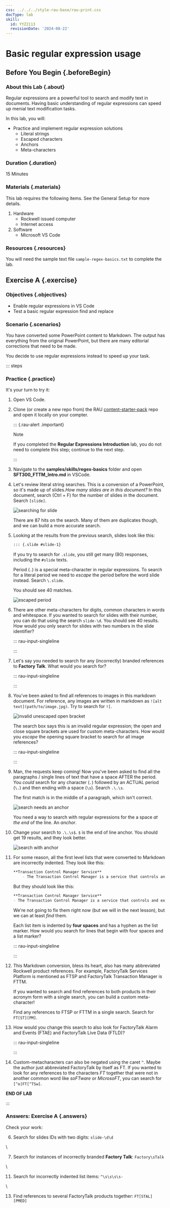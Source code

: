 ```yaml
---
css: ../../../style-rau-base/rau-print.css
docType: lab
skill:
  id: YYZ2113
  revisionDate: '2024-08-22'
---
```


# Basic regular expression usage

## Before You Begin {.beforeBegin}

### About this Lab {.about}

Regular expressions are a powerful tool to search and modify text in documents. Having basic understanding of regular expressions can speed up menial text modification tasks.

In this lab, you will:

- Practice and implement regular expression solutions
    - Literal strings
    - Escaped characters
    - Anchors
    - Meta-characters

### Duration {.duration}

15 Minutes

### Materials {.materials}

This lab requires the following items. See the General Setup for more details.

1. Hardware
    - Rockwell issued computer
    - Internet access
2. Software
    - Microsoft VS Code

### Resources {.resources}

You will need the sample text file ``sample-regex-basics.txt`` to complete the lab.

## Exercise A {.exercise}

### Objectives {.objectives}

- Enable regular expressions in VS Code
- Test a basic regular expression find and replace

### Scenario {.scenarios}

You have converted some PowerPoint content to Markdown. The output has everything from the original PowerPoint, but there are many editorial corrections that need to be made.

You decide to use regular expressions instead to speed up your task.

::: steps

### Practice {.practice}

It's your turn to try it:

1. Open VS Code.

1. Clone (or create a new repo from) the RAU [content-starter-pack](https://github.com/RAU-EIT/content-starter-pack) repo and open it locally on your compter.

    ::: {.rau-alert .important}

    Note

    If you completed the **Regular Expressions Introduction** lab, you do not need to complete this step; continue to the next step.

    :::

1. Navigate to the **samples/skills/regex-basics** folder and open **SFT300_FTTM_Intro.md** in VSCode.

1. Let's review literal string searches. This is a conversion of a PowerPoint, so it's made up of slides.*How many slides are in this document?* In this document, search (Ctrl + F) for the number of slides in the document. Search ``[slide]``.

    ![searching for slide](media/search-slide.png)

    There are 87 hits on the search. Many of them are duplicates though, and we can build a more accurate search.

1. Looking at the results from the previous search, slides look like this:

    ``` markdown
    ::: {.slide #slide-1}
    ```

    If you try to search for ``.slide``, you still get many (80) responses, including the ``#slide`` texts. 

    Period (``.``) is a special meta-character in regular expressions. To search for a literal period we need to *escape* the period before the word slide instead. Search ``\.slide``.

    You should see 40 matches.

    ![escaped period](media/escaped-period.png)

1. There are other meta-characters for digits, common characters in words and whitespace. If you wanted to search for slides with their number, you can do that using the search ``slide-\d``. You should see 40 results. How would you only search for slides with two numbers in the slide identifier?

    ::: rau-input-singleline

    :::

1. Let's say you needed to search for any (incorrectly) branded references to **Factory Talk**. What would you search for?

    ::: rau-input-singleline

    :::

1. You've been asked to find all references to images in this markdown document. For reference, any images are written in markdown as ``![alt text](path/to/image.jpg)``.  Try to search for ``![``.

    ![invalid unescaped open bracket](media/open-bracket-invalid.png)

    The search box says this is an invalid regular expression; the open and close square brackets are used for custom meta-characters. How would you *escape* the opening square bracket to search for all image references?

    ::: rau-input-singleline

    :::

1. Man, the requests keep coming! Now you've been asked to find all the paragraphs / single lines of text that have a space AFTER the period. You *could* search for any character (``.``) followed by an ACTUAL period (``\.``) and then ending with a space (``\s``). Search ``.\.\s``.

    The first match is in the middle of a paragraph, which isn't correct. 

    ![search needs an anchor](media/needs-an-anchor.png)

    You need a way to search with regular expressions for the a space *at the end* of the line. An *anchor*.

1. Change your search to ``.\.\s$``. ``$`` is the end of line anchor. You should get 19 results, and they look better.

    ![search with anchor](media/endline-spaces-with-anchor.png)

1. For some reason, all the first level lists that were converted to Markdown are incorrectly indented. They look like this:

    ``` markdown
    **Transaction Control Manager Service** 
        - The Transaction Control Manager is a service that controls and executes transactions with the additional functionality of the FactoryTalk Live Data control connector embedded in it. 
    ```

    But they should look like this:

    ``` markdown
    **Transaction Control Manager Service** 
    - The Transaction Control Manager is a service that controls and executes transactions with the additional functionality of the FactoryTalk Live Data control connector embedded in it. 
    ```

    We're not going to fix them right now (but we will in the next lesson), but we can at least *find* them.

    Each list item is indented by **four spaces** and has a hyphen as the list marker. How would you search for lines that begin with four spaces and a list marker?

    ::: rau-input-singleline

    :::

1. This Markdown conversion, bless its heart, also has many abbreviated Rockwell product references. For example, FactoryTalk Services Platform is mentioned as FTSP and FactoryTalk Transaction Manager is FTTM.

    If you wanted to search and find references to both products in their acronym form with a single search, you can build a custom meta-character!

    Find any references to FTSP or FTTM in a single search. Search for ``FT[ST][PM]``.

1. How would you change this search to also look for FactoryTalk Alarm and Events (FTAE) and FactoryTalk Live Data (FTLD)?

    ::: rau-input-singleline

    :::


1. Custom-metacharacters can also be negated using the caret ``^``. Maybe the author just abbreviated FactoryTalk by itself as FT. If you wanted to look for any references to the characters *FT* together that were not in another common word like *soFTware* or *MicrosoFT*, you can search for ``[^o]FT[^TSw]``.

**END OF LAB**

:::

### Answers: Exercise A {.answers}

Check your work:

6. Search for slides IDs with two digits: ``slide-\d\d``

\

7. Search for instances of incorrectly branded **Factory Talk**: ``Factory\sTalk``

\

11. Search for incorrectly indented list items: ``^\s\s\s\s-``

\

13. Find references to several FactoryTalk products together: ``FT[STAL][PMED]``

